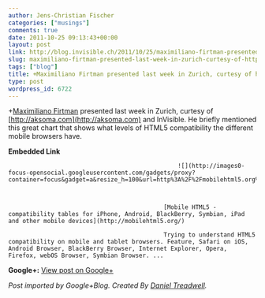```yaml
---
author: Jens-Christian Fischer
categories: ["musings"]
comments: true
date: 2011-10-25 09:13:43+00:00
layout: post
link: http://blog.invisible.ch/2011/10/25/maximiliano-firtman-presented-last-week-in-zurich-curtesy-of-httpaksoma-com/
slug: maximiliano-firtman-presented-last-week-in-zurich-curtesy-of-httpaksoma-com
tags: ["blog"]
title: +Maximiliano Firtman presented last week in Zurich, curtesy of http://aksoma.com...
type: post
wordpress_id: 6722
---
```


+[Maximiliano Firtman](https://plus.google.com/110971246214320796767) presented last week in Zurich, curtesy of [http://aksoma.com](http://aksoma.com) and InVisible. He briefly mentioned this great chart that shows what levels of HTML5 compatibility the different mobile browsers have.


												

**Embedded Link**


												


													![](http://images0-focus-opensocial.googleusercontent.com/gadgets/proxy?container=focus&gadget=a&resize_h=100&url=http%3A%2F%2Fmobilehtml5.org%2Fimg%2Flogo.png)
												


												[Mobile HTML5 - compatibility tables for iPhone, Android, BlackBerry, Symbian, iPad and other mobile devices](http://mobilehtml5.org/)  

												Trying to understand HTML5 compatibility on mobile and tablet browsers. Feature, Safari on iOS, Android Browser, BlackBerry Browser, Internet Explorer, Opera, Firefox, webOS Browser, Symbian Browser. ...  

										


										

**Google+:** [View post on Google+](https://plus.google.com/109789939743085010576/posts/2VGFwdJ9Krb)

  
  
_Post imported by Google+Blog.  Created By [Daniel Treadwell](http://minimali.se/)._
